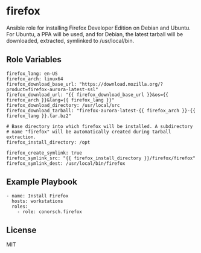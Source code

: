 firefox
=========

Ansible role for installing Firefox Developer Edition on Debian and Ubuntu.
For Ubuntu, a PPA will be used, and for Debian, the latest tarball will be
downloaded, extracted, symlinked to /usr/local/bin.

Role Variables
--------------
```
firefox_lang: en-US
firefox_arch: linux64
firefox_download_base_url: "https://download.mozilla.org/?product=firefox-aurora-latest-ssl"
firefox_download_url: "{{ firefox_download_base_url }}&os={{ firefox_arch }}&lang={{ firefox_lang }}"
firefox_download_directory: /usr/local/src
firefox_download_tarball: "firefox-aurora-latest-{{ firefox_arch }}-{{ firefox_lang }}.tar.bz2"

# Base directory into which firefox will be installed. A subdirectory
# name "firefox" will be automatically created during tarball extraction.
firefox_install_directory: /opt

firefox_create_symlink: true
firefox_symlink_src: "{{ firefox_install_directory }}/firefox/firefox"
firefox_symlink_dest: /usr/local/bin/firefox
```

Example Playbook
----------------
```
- name: Install Firefox
  hosts: workstations
  roles:
    - role: conorsch.firefox
```

License
-------

MIT
